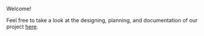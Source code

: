 Welcome!

Feel free to take a look at the designing, planning, and documentation of our project [here](https://docs.google.com/document/d/1iAYhtuSQu61gi5FNm1lBsXg2fbZXKqJDT1gajq7iEpE/edit?usp=sharing). 